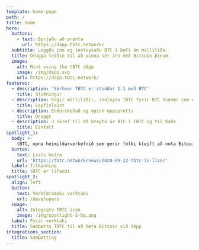```yaml
---
template: home-page
path: /
title: Home
hero:
  buttons:
    - text: Byrjaðu að prenta
      url: https://dapp.tbtc.network/
  subtitle: Leggðu inn og innleysaðu BTC í DeFi án milliliða.
  title: Örugga leiðin til að vinna sér inn með Bitcoin þínum.
  image:
    alt: Mint using the tBTC dApp
    image: /img/dapp.svg
    url: https://dapp.tbtc.network/
features:
  - description: 'Sérhver TBTC er studdur 1:1 með BTC'
    title: Stuðningur
  - description: Engir milliliðir, innleysa TBTC fyrir BTC hvenær sem er
    title: Leyfislaust
  - description: Endurskoðað og opinn uppspretta
    title: Öruggt
  - description: 3 skref til að breyta úr BTC í TBTC og til baka
    title: Einfalt
spotlight_1:
  body: >-
    tBTC, opna heimildarverkefnið sem gerir fólki kleift að nota Bitcoin á öruggan hátt í Ethereum DeFi forritum, er lifandi og tilbúið til notkunar.
  button:
    text: Lestu meira
    url: 'https://tbtc.network/news/2020-09-22-tbtc-is-live/'
  label: Tilkynning
  title: tBTC er lifandi
spotlight_2:
  align: left
  button:
    text: Verkfæratæki verktaki
    url: /developers
  image:
    alt: Integrate TBTC icon
    image: /img/spotlight-2-bg.png
  label: Fyrir verktaki
  title: Samþættu TBTC til að bæta Bitcoin við dApp
integrations_section:
  title: Samþætting
---
```


